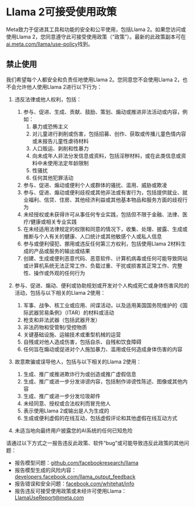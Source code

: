 # Llama 2可接受使用政策

Meta致力于促进其工具和功能的安全和公平使用，包括Llama 2。如果您访问或使用Llama 2，您同意遵守此可接受使用政策（“政策”）。最新的此政策副本可在[ai.meta.com/llama/use-policy](http://ai.meta.com/llama/use-policy)找到。

## 禁止使用

我们希望每个人都安全和负责任地使用Llama 2。您同意您不会使用Llama 2，也不会允许他人使用Llama 2进行以下行为：

1. 违反法律或他人权利，包括：
    1. 参与、促进、生成、贡献、鼓励、策划、煽动或推进非法活动或内容，例如：
        1. 暴力或恐怖主义
        2. 对儿童进行剥削或伤害，包括招募、创作、获取或传播儿童色情内容或未报告儿童性虐待材料
        3. 人口贩运、剥削和性暴力
        4. 向未成年人非法分发信息或资料，包括淫秽材料，或在此类信息或资料中未使用法定年龄限制
        5. 性骚扰
        6. 任何其他犯罪活动
    2. 参与、促进、煽动或便利个人或群体的骚扰、滥用、威胁或欺凌
    3. 参与、促进、煽动或便利歧视或其他非法或有害行为，包括提供就业、就业福利、信贷、住房、其他经济利益或其他基本物品和服务方面的歧视行为
    4. 未经授权或未获得许可从事任何专业实践，包括但不限于金融、法律、医疗/健康或相关专业实践
    5. 在未经适用法律规定的权限和同意的情况下，收集、处理、披露、生成或推断与个人有关的健康、人口统计或其他敏感个人或私人信息
    6. 参与或便利侵犯、挪用或违反任何第三方权利，包括使用Llama 2材料生成的产品或服务的输出或结果
    7. 创建、生成或便利恶意代码、恶意软件、计算机病毒或任何可能导致网站或计算机系统无法正常工作、负载过重、干扰或损害其正常工作、完整性、操作或外观的任何行为


2. 参与、促进、煽动、便利或协助规划或开发对个人构成死亡或身体伤害风险的活动，包括与以下相关的Llama 2使用：
    1. 军事、战争、核工业或应用、间谍活动，以及适用美国国务院维护的《国际武器贸易条例》（ITAR）的材料或活动
    2. 枪支和非法武器（包括武器开发）
    3. 非法药物和受管制/受控物质
    4. 关键基础设施、运输技术或重型机械的运营
    5. 自残或对他人造成伤害，包括自杀、自残和饮食障碍
    6. 任何旨在煽动或促进对个人施加暴力、滥用或任何造成身体伤害的内容


3. 故意欺骗或误导他人，包括与以下相关的Llama 2使用：
    1. 生成、推广或推进欺诈行为或创造或推广虚假信息
    2. 生成、推广或进一步分发诽谤内容，包括制作诽谤性陈述、图像或其他内容
    3. 生成、推广或进一步分发垃圾邮件
    4. 未经同意、授权或合法权利而冒充他人
    5. 表示使用Llama 2或输出是人为生成的
    6. 生成或便利虚假的在线互动，包括虚假评论和其他虚假在线互动方式

4. 未适当地向最终用户披露您的AI系统的任何已知危险

请通过以下方式之一报告违反此政策、软件“bug”或可能导致违反此政策的其他问题：

* 报告模型问题：[github.com/facebookresearch/llama](http://github.com/facebookresearch/llama)
* 报告模型生成的风险内容：[developers.facebook.com/llama_output_feedback](http://developers.facebook.com/llama_output_feedback)
* 报告错误和安全问题：[facebook.com/whitehat/info](http://facebook.com/whitehat/info)
* 报告违反可接受使用政策或未经许可使用Llama：[LlamaUseReport@meta.com](mailto:LlamaUseReport@meta.com)